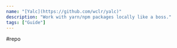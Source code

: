 ```yaml
---
name: "[Yalc](https://github.com/wclr/yalc)"
description: "Work with yarn/npm packages locally like a boss."
tags: ["Guide"]
---
```

#repo
